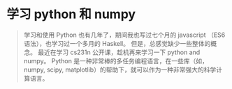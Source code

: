 # 学习 python 和 numpy
>学习和使用 Python 也有几年了，期间我也写过七个月的 javascript （ES6 语法），也学习过一个多月的 Haskell。
但是，总感觉缺少一些整体的概念。
最近在学习 cs231n 公开课，趁机再来学习一下 python and numpy。
Python 是一种非常棒的多任务编程语言，在一些库（如，numpy, scipy, matplotlib）的帮助下，就可以作为一种非常强大的科学计算语言。

